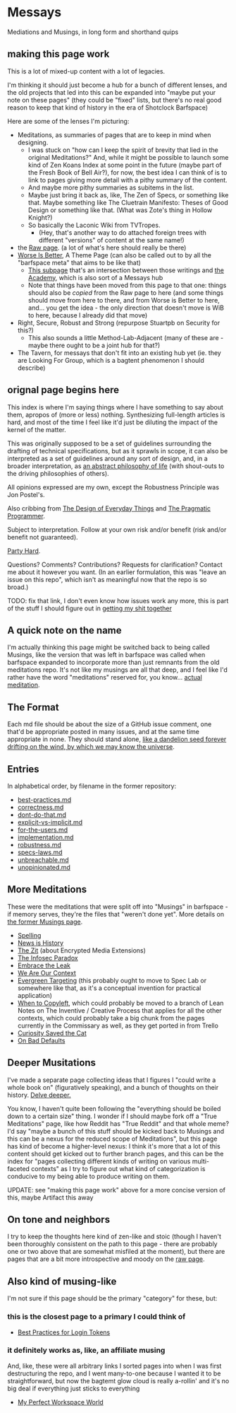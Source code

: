 # Messays

Mediations and Musings, in long form and shorthand quips

## making this page work

This is a lot of mixed-up content with a lot of legacies.

I'm thinking it should just become a hub for a bunch of different lenses, and the old projects that led into this can be expanded into "maybe put your note on these pages" (they could be "fixed" lists, but there's no real good reason to keep that kind of history in the era of Shotclock Barfspace)

Here are some of the lenses I'm picturing:

- Meditations, as summaries of pages that are to keep in mind when designing.
  - I was stuck on "how can I keep the spirit of brevity that lied in the original Meditations?" And, while it might be possible to launch some kind of Zen Koans Index at some point in the future (maybe part of the Fresh Book of Bell Air?), for now, the best idea I can think of is to link to pages giving more detail with a pithy summary of the content.
  - And maybe more pithy summaries as subitems in the list.
  - Maybe just bring it back as, like, The Zen of Specs, or something like that. Maybe something like The Cluetrain Manifesto: Theses of Good Design or something like that. (What was Zote's thing in Hollow Knight?)
  - So basically the Laconic Wiki from TVTropes.
    - (Hey, that's another way to do attached foreign trees with different "versions" of content at the same name!)
- the [Raw page](a281eee4-5e61-4026-846a-40fed7d38db9.md). (a lot of what's here should really be there)
- [Worse Is Better](8d87892e-c2dd-4be5-998e-0e0908a1e99b.md), A Theme Page (can also be called out to by all the "barfspace meta" that aims to be like that)
  - [This subpage](79558c6-0383-4726-9cdb-9e5a89784dfa.md) that's an intersection between those writings and [the Academy](a8c1b237-886b-4169-88ff-9e52bc1dbcf2.md), which is also sort of a Messays hub
  - Note that things have been moved from this page to that one: things should also be *copied* from the Raw page to here (and some things should move from here to there, and from Worse is Better to here, and... you get the idea - the only direction that doesn't move is WiB to here, because I already did that move)
- Right, Secure, Robust and Strong (repurpose Stuartpb on Security for this?)
  - This also sounds a little Method-Lab-Adjacent (many of these are - maybe there ought to be a joint hub for that?)
- The Tavern, for messays that don't fit into an existing hub yet (ie. they are Looking For Group, which is a bagtent phenomenon I should describe)

## orignal page begins here

This index is where I'm saying things where I have something to say about them, apropos of (more or less) nothing. Synthesizing full-length articles is hard, and most of the time I feel like it'd just be diluting the impact of the kernel of the matter.

This was originally supposed to be a set of guidelines surrounding the drafting of technical specifications, but as it sprawls in scope, it can also be interpreted as a set of guidelines around any sort of design, and, in a broader interpretation, as [an abstract philosophy of life][ZAMM] (with shout-outs to the driving philosophies of others).

All opinions expressed are my own, except the Robustness Principle was Jon Postel's.

Also cribbing from [The Design of Everyday Things][] and [The Pragmatic Programmer][].

Subject to interpretation. Follow at your own risk and/or benefit (risk and/or benefit not guaranteed).

[Party Hard][].

[ZAMM]: http://amzn.to/1GS6rXX
[The Design of Everyday Things]: http://amzn.to/1dAbip2
[The Pragmatic Programmer]: http://amzn.to/1JABxdu
[Party Hard]: https://www.youtube.com/watch?v=WccfbPQNMbg

Questions? Comments? Contributions? Requests for clarification? Contact me about it however you want. (In an earlier formulation, this was "leave an issue on this repo", which isn't as meaningful now that the repo is so broad.)

TODO: fix that link, I don't even know how issues work any more, this is part of the stuff I should figure out in [getting my shit together][GYST]

[GYST]: 1da0f61f-c2bb-4b9d-99da-e3f07e18556a.md

## A quick note on the name

I'm actually thinking this page might be switched back to being called Musings, like the version that was left in barfspace was called when barfspace expanded to incorporate more than just remnants from the old meditations repo. It's not like my musings are all that deep, and I feel like I'd rather have the word "meditations" reserved for, you know... [actual meditation][Ness].

[Ness]: 2087f1d7-55fa-4d8b-a4a0-01e4d8579047.md

## The Format

Each md file should be about the size of a GitHub issue comment, one that'd be appropriate posted in many issues, and at the same time appropriate in none. They should stand alone, [like a dandelion seed forever drifting on the wind, by which we may know the universe][seed].

[seed]: https://blogs.scientificamerican.com/symbiartic/sciart-of-the-day-jon-lomberg/

## Entries

In alphabetical order, by filename in the former repository:

- [best-practices.md][]
- [correctness.md][]
- [dont-do-that.md][]
- [explicit-vs-implicit.md][]
- [for-the-users.md][]
- [implementation.md][]
- [robustness.md][]
- [specs-laws.md][]
- [unbreachable.md][]
- [unopinionated.md][]

[best-practices.md]: 9524e74c-ab5d-4f7e-9cbd-d21bb97b7f27.md
[correctness.md]: c8913fe1-88ec-4454-8550-8e3e246df140.md
[dont-do-that.md]: 35ffea15-8a19-4252-9571-e8af4a407442.md
[explicit-vs-implicit.md]: 71369782-1d6a-4b69-bf04-77e14622bb23.md
[for-the-users.md]: 0282ed3f-de92-4fa6-91ec-4b46ee0053fc.md
[implementation.md]: 88356445-a5e5-4721-8dc5-1e4053b79526.md
[robustness.md]: 110177a6-f28d-4fac-8ea9-d24788ca9758.md
[specs-laws.md]: 7269993a-633c-43e5-a4ef-dec631b5c71a.md
[unbreachable.md]: a9f862fd-2adc-4fe9-8a05-92fa5f7b4622.md
[unopinionated.md]: cb9477de-5f82-485c-bf28-2ed547f32d12.md

## More Meditations

These were the meditations that were split off into "Musings" in barfspace - if memory serves, they're the files that "weren't done yet". More details on [the former Musings page][Musings].

[Musings]: b3a81329-fbe5-42e6-be3c-5a836c5155e7.md

- [Spelling][]
- [News is History][]
- [The Zit][] (about Encrypted Media Extensions)
- [The Infosec Paradox][]
- [Embrace the Leak][]
- [We Are Our Context][]
- [Evergreen Targeting][] (this probably ought to move to Spec Lab or somewhere like that, as it's a conceptual invention for practical application)
- [When to Copyleft][], which could probably be moved to a branch of Lean Notes on The Inventive / Creative Process that applies for all the other contexts, which could probably take a big chunk from the pages currently in the Commissary as well, as they get ported in from Trello
- [Curiosity Saved the Cat][curiosity]
- [On Bad Defaults](81a3de04-98ad-4d85-a2ca-a4891efabeb2.md)

[Spelling]: 978ff8a3-3814-4825-9101-bb08ca7b23ae.md
[News is History]: 3e6b05c2-7cd7-40a3-b16f-35e81c844718.md
[The Zit]: 0522753d-04b6-453e-a9b2-6b0e5f2293a8.md
[The Infosec Paradox]: 27a6d6ad-9fd2-41f9-be2d-cd7ccaca3aa7.md
[Embrace the Leak]: 9333bdc8-9ff6-49f7-821e-c7b1da574096.md
[We Are Our Context]: c6903895-0180-4646-aca7-1bf15103d75d.md
[Evergreen Targeting]: 9e02b7d8-579c-43f7-b7bd-1847af3d48bf.md
[When to Copyleft]: 65e42b97-f695-45d0-a237-c27080a2a8ad.md
[curiosity]: 8e42f4de-de95-4029-aa72-7eec38174653.md

## Deeper Musitations

I've made a separate page collecting ideas that I figures I "could write a whole book on" (figuratively speaking), and a bunch of thoughts on their history. [Delve deeper.][booky]

[booky]: e0fc507e-e5ec-4771-93ee-9b4d5bda3606.md

You know, I haven't quite been following the "everything should be boiled down to a certain size" thing. I wonder if I should maybe fork off a "True Meditations" page, like how Reddit has "True Reddit" and that whole meme? I'd say "maybe a bunch of this stuff should be kicked back to Musings and this can be a nexus for the reduced scope of Meditations", but this page has kind of become a higher-level nexus: I think it's more that a lot of this content should get kicked out to further branch pages, and this can be the index for "pages collecting different kinds of writing on various multi-faceted contexts" as I try to figure out what kind of categorization is conducive to my being able to produce writing on them.

UPDATE: see "making this page work" above for a more concise version of this, maybe Artifact this away

## On tone and neighbors

I try to keep the thoughts here kind of zen-like and stoic (though I haven't been thoroughly consistent on the path to this page - there are probably one or two above that are somewhat misfiled at the moment), but there are pages that are a bit more introspective and moody on the [raw page](a281eee4-5e61-4026-846a-40fed7d38db9.md).

## Also kind of musing-like

I'm not sure if this page should be the primary "category" for these, but:

### this is the closest page to a primary I could think of

- [Best Practices for Login Tokens][surpass-but-for-nilpass]

[surpass-but-for-nilpass]: 0072bc14-9ba6-4364-9762-4e3dcccf8a69.md

### it definitely works as, like, an affiliate musing

And, like, these were all arbitrary links I sorted pages into when I was first destructuring the repo, and I went many-to-one because I wanted it to be straightforward, but now the bagtemt glow cloud is really a-rollin' and it's no big deal if everything just sticks to everything

- [My Perfect Workspace World][]

[My Perfect Workspace World]: 9664b592-59ed-4ac5-bf15-9b67f67af111.md
